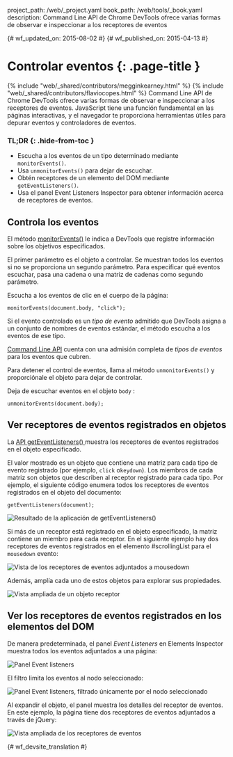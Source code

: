 project_path: /web/_project.yaml
book_path: /web/tools/_book.yaml
description: Command Line API de Chrome DevTools ofrece varias formas de observar e inspeccionar a los receptores de eventos

{# wf_updated_on: 2015-08-02 #}
{# wf_published_on: 2015-04-13 #}

# Controlar eventos {: .page-title }

{% include "web/_shared/contributors/megginkearney.html" %}
{% include "web/_shared/contributors/flaviocopes.html" %}
Command Line API de Chrome DevTools ofrece varias formas de observar e inspeccionar a los receptores de eventos. JavaScript tiene una función fundamental en las páginas interactivas, y el navegador te proporciona herramientas útiles para depurar eventos y controladores de eventos.


### TL;DR {: .hide-from-toc }
- Escucha a los eventos de un tipo determinado mediante <code>monitorEvents()</code>.
- Usa <code>unmonitorEvents()</code> para dejar de escuchar.
- Obtén receptores de un elemento del DOM mediante <code>getEventListeners()</code>.
- Usa el panel Event Listeners Inspector para obtener información acerca de receptores de eventos.


## Controla los eventos

El método [monitorEvents()](/web/tools/chrome-devtools/debug/command-line/command-line-reference#monitoreventsobject-events)
le indica a DevTools que registre información sobre los objetivos especificados.

El primer parámetro es el objeto a controlar.
Se muestran todos los eventos si no se proporciona un segundo parámetro.
Para especificar qué eventos escuchar,
pasa una cadena o una matriz de cadenas como segundo parámetro.

Escucha a los eventos de clic en el cuerpo de la página:

    monitorEvents(document.body, "click");

Si el evento controlado es un *tipo de evento* admitido
que DevTools asigna a un conjunto de nombres de eventos estándar,
el método escucha a los eventos de ese tipo.

[Command Line API](/web/tools/chrome-devtools/debug/command-line/command-line-reference) cuenta con una admisión completa de *tipos de eventos* para los eventos que cubren.

Para detener el control de eventos,
llama al método `unmonitorEvents()` y proporciónale el objeto para dejar de controlar.

Deja de escuchar eventos en el objeto `body` :

    unmonitorEvents(document.body);

## Ver receptores de eventos registrados en objetos

La [API getEventListeners() ](/web/tools/chrome-devtools/debug/command-line/command-line-reference#geteventlistenersobject)
muestra los receptores de eventos registrados en el objeto especificado.

El valor mostrado es un objeto que contiene una matriz para cada tipo de evento registrado (por ejemplo, `click` o`keydown`).
Los miembros de cada matriz son objetos que describen
al receptor registrado para cada tipo.
Por ejemplo,
el siguiente código enumera todos los receptores de eventos registrados en el objeto del documento:

    getEventListeners(document);

![Resultado de la aplicación de getEventListeners()](images/events-call-geteventlisteners.png)

Si más de un receptor está registrado en el objeto especificado,
la matriz contiene un miembro para cada receptor.
En el siguiente ejemplo
hay dos receptores de eventos registrados en el elemento #scrollingList para el `mousedown` evento:

![Vista de los receptores de eventos adjuntados a mousedown](images/events-geteventlisteners_multiple.png)

Además, amplía cada uno de estos objetos para explorar sus propiedades.

![Vista ampliada de un objeto receptor](images/events-geteventlisteners_expanded.png)

## Ver los receptores de eventos registrados en los elementos del DOM

De manera predeterminada,
el panel *Event Listeners* en Elements Inspector muestra todos los eventos adjuntados a una página:

![Panel Event listeners](images/events-eventlisteners_panel.png)

El filtro limita los eventos al nodo seleccionado:

![Panel Event listeners, filtrado únicamente por el nodo seleccionado](images/events-eventlisteners_panel_filtered.png)

Al expandir el objeto, el panel muestra los detalles del receptor de eventos.
En este ejemplo,
la página tiene dos receptores de eventos adjuntados a través de jQuery:

![Vista ampliada de los receptores de eventos](images/events-eventlisteners_panel_details.png)



{# wf_devsite_translation #}

